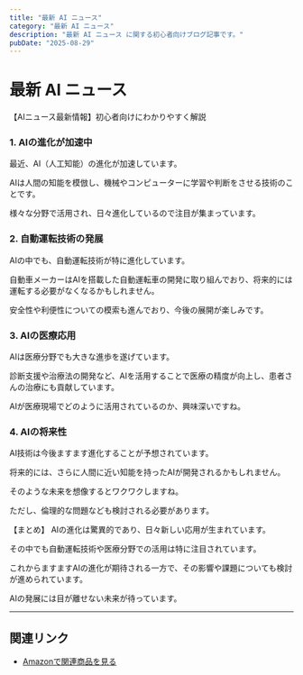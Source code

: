 ```yaml
---
title: "最新 AI ニュース"
category: "最新 AI ニュース"
description: "最新 AI ニュース に関する初心者向けブログ記事です。"
pubDate: "2025-08-29"
---
```


# 最新 AI ニュース

【AIニュース最新情報】初心者向けにわかりやすく解説

### 1. AIの進化が加速中
最近、AI（人工知能）の進化が加速しています。

AIは人間の知能を模倣し、機械やコンピューターに学習や判断をさせる技術のことです。

様々な分野で活用され、日々進化しているので注目が集まっています。



### 2. 自動運転技術の発展
AIの中でも、自動運転技術が特に進化しています。

自動車メーカーはAIを搭載した自動運転車の開発に取り組んでおり、将来的には運転する必要がなくなるかもしれません。

安全性や利便性についての模索も進んでおり、今後の展開が楽しみです。



### 3. AIの医療応用
AIは医療分野でも大きな進歩を遂げています。

診断支援や治療法の開発など、AIを活用することで医療の精度が向上し、患者さんの治療にも貢献しています。

AIが医療現場でどのように活用されているのか、興味深いですね。



### 4. AIの将来性
AI技術は今後ますます進化することが予想されています。

将来的には、さらに人間に近い知能を持ったAIが開発されるかもしれません。

そのような未来を想像するとワクワクしますね。

ただし、倫理的な問題なども検討される必要があります。



【まとめ】
AIの進化は驚異的であり、日々新しい応用が生まれています。

その中でも自動運転技術や医療分野での活用は特に注目されています。

これからますますAIの進化が期待される一方で、その影響や課題についても検討が進められています。

AIの発展には目が離せない未来が待っています。



---

## 関連リンク

- [Amazonで関連商品を見る](https://www.amazon.co.jp/s?k=%E6%9C%80%E6%96%B0+AI+%E3%83%8B%E3%83%A5%E3%83%BC%E3%82%B9&tag=autowritehubai-22)
